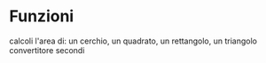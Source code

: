 # Funzioni
calcoli l'area di: un cerchio, un quadrato, un rettangolo, un triangolo
convertitore secondi
